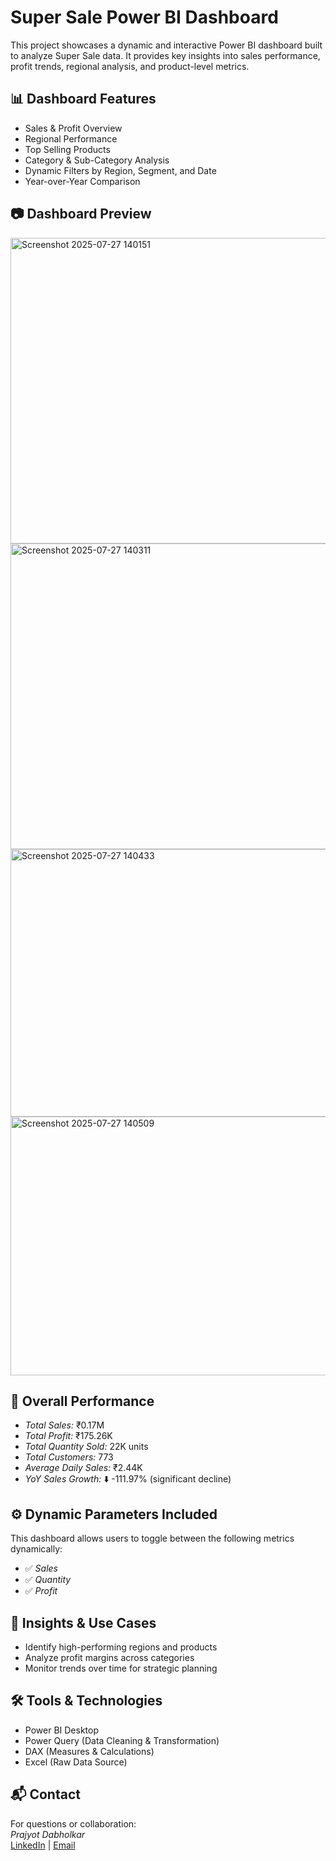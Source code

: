 # Super Sale Power BI Dashboard

This project showcases a dynamic and interactive Power BI dashboard built to analyze Super Sale data. It provides key insights into sales performance, profit trends, regional analysis, and product-level metrics.

## 📊 Dashboard Features

- Sales & Profit Overview
- Regional Performance
- Top Selling Products
- Category & Sub-Category Analysis
- Dynamic Filters by Region, Segment, and Date
- Year-over-Year Comparison

## 📷 Dashboard Preview

<img width="1067" height="489" alt="Screenshot 2025-07-27 140151" src="https://github.com/user-attachments/assets/25e2578f-b735-4cc4-9b65-76892a1a3627" />


<img width="893" height="489" alt="Screenshot 2025-07-27 140311" src="https://github.com/user-attachments/assets/cbbed12e-5d27-4934-816d-6ce16c8523b9" />

<img width="754" height="428" alt="Screenshot 2025-07-27 140433" src="https://github.com/user-attachments/assets/eff515c0-ab3e-4248-9f25-c9e9bcf8e520" />


<img width="756" height="414" alt="Screenshot 2025-07-27 140509" src="https://github.com/user-attachments/assets/0823595d-fa88-413b-a2ee-d3b652eb971d" />

## 🔹 Overall Performance

- *Total Sales:* ₹0.17M  
- *Total Profit:* ₹175.26K  
- *Total Quantity Sold:* 22K units  
- *Total Customers:* 773  
- *Average Daily Sales:* ₹2.44K  
- *YoY Sales Growth:* ⬇️ -111.97% (significant decline)

## ⚙️ Dynamic Parameters Included

This dashboard allows users to toggle between the following metrics dynamically:

- ✅ *Sales*
- ✅ *Quantity*
- ✅ *Profit*

## 📌 Insights & Use Cases

- Identify high-performing regions and products
- Analyze profit margins across categories
- Monitor trends over time for strategic planning

## 🛠 Tools & Technologies

- Power BI Desktop
- Power Query (Data Cleaning & Transformation)
- DAX (Measures & Calculations)
- Excel (Raw Data Source)

## 📬 Contact

For questions or collaboration:  
*Prajyot Dabholkar*  
[LinkedIn](https://www.linkedin.com/in/prajyot-dabholkar-43b38335b/) | [Email](prajoytdab@gmail.com)
